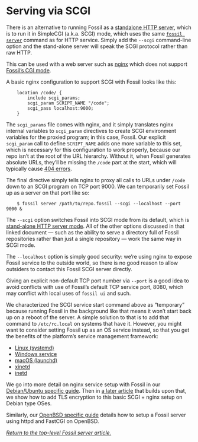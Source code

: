 # Serving via SCGI

There is an alternative to running Fossil as a [standalone HTTP
server](./none.md), which is to run it in SimpleCGI (a.k.a. SCGI) mode,
which uses the same [`fossil server`](/help/server) command as for HTTP
service. Simply add the `--scgi` command-line option and the stand-alone
server will speak the SCGI protocol rather than raw HTTP.

This can be used with a web server such as [nginx](http://nginx.org)
which does not support [Fossil’s CGI mode](./cgi.md).

A basic nginx configuration to support SCGI with Fossil looks like this:

        location /code/ {
            include scgi_params;
            scgi_param SCRIPT_NAME "/code";
            scgi_pass localhost:9000;
        }

The `scgi_params` file comes with nginx, and it simply translates nginx
internal variables to `scgi_param` directives to create SCGI environment
variables for the proxied program; in this case, Fossil. Our explicit
`scgi_param` call to define `SCRIPT_NAME` adds one more variable to this
set, which is necessary for this configuration to work properly, because
our repo isn’t at the root of the URL hierarchy. Without it, when Fossil
generates absolute URLs, they’ll be missing the `/code` part at the
start, which will typically cause [404 errors][404].

The final directive simply tells nginx to proxy all calls to URLs under
`/code` down to an SCGI program on TCP port 9000. We can temporarily
set Fossil up as a server on that port like so:

        $ fossil server /path/to/repo.fossil --scgi --localhost --port 9000 &

The `--scgi` option switches Fossil into SCGI mode from its default,
which is [stand-alone HTTP server mode](./none.md). All of the other
options discussed in that linked document — such as the ability to serve
a directory full of Fossil repositories rather than just a single
repository — work the same way in SCGI mode.

The `--localhost` option is simply good security: we’re using nginx to
expose Fossil service to the outside world, so there is no good reason
to allow outsiders to contact this Fossil SCGI server directly.

Giving an explicit non-default TCP port number via `--port` is a good
idea to avoid conflicts with use of Fossil’s default TCP service port,
8080, which may conflict with local uses of `fossil ui` and such.

We characterized the SCGI service start command above as “temporary”
because running Fossil in the background like that means it won’t start
back up on a reboot of the server. A simple solution to that is to add
that command to `/etc/rc.local` on systems that have it. However, you
might want to consider setting Fossil up as an OS service instead, so
that you get the benefits of the platform’s service management
framework:

*   [Linux (systemd)](../debian/service.md)
*   [Windows service](../windows/service.md)
*   [macOS (launchd)](../macos/service.md)
*   [xinetd](../any/xinetd.md)
*   [inetd](../any/inetd.md)

We go into more detail on nginx service setup with Fossil in our
[Debian/Ubuntu specific guide](../debian/nginx.md). Then in [a later
article](../../tls-nginx.md) that builds upon that, we show how to add
TLS encryption to this basic SCGI + nginx setup on Debian type OSes.

Similarly, our [OpenBSD specific guide](../openbsd/httpd.md) details how
to setup a Fossil server using httpd and FastCGI on OpenBSD.

*[Return to the top-level Fossil server article.](../)*

[404]: https://en.wikipedia.org/wiki/HTTP_404
